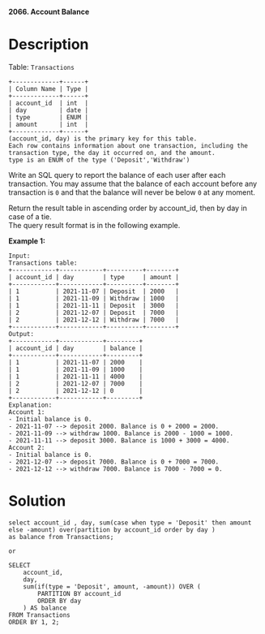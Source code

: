 **2066. Account Balance**

# Description

Table: `Transactions`

```
+-------------+------+
| Column Name | Type |
+-------------+------+
| account_id  | int  |
| day         | date |
| type        | ENUM |
| amount      | int  |
+-------------+------+
(account_id, day) is the primary key for this table.
Each row contains information about one transaction, including the transaction type, the day it occurred on, and the amount.
type is an ENUM of the type ('Deposit','Withdraw')
```

Write an SQL query to report the balance of each user after each transaction. You may assume that the balance of each account before any transaction is ``0`` and that the balance will never be below ``0`` at any moment.

Return the result table in ascending order by account_id, then by day in case of a tie.\
The query result format is in the following example.

**Example 1:**
```
Input: 
Transactions table:
+------------+------------+----------+--------+
| account_id | day        | type     | amount |
+------------+------------+----------+--------+
| 1          | 2021-11-07 | Deposit  | 2000   |
| 1          | 2021-11-09 | Withdraw | 1000   |
| 1          | 2021-11-11 | Deposit  | 3000   |
| 2          | 2021-12-07 | Deposit  | 7000   |
| 2          | 2021-12-12 | Withdraw | 7000   |
+------------+------------+----------+--------+
Output: 
+------------+------------+---------+
| account_id | day        | balance |
+------------+------------+---------+
| 1          | 2021-11-07 | 2000    |
| 1          | 2021-11-09 | 1000    |
| 1          | 2021-11-11 | 4000    |
| 2          | 2021-12-07 | 7000    |
| 2          | 2021-12-12 | 0       |
+------------+------------+---------+
Explanation: 
Account 1:
- Initial balance is 0.
- 2021-11-07 --> deposit 2000. Balance is 0 + 2000 = 2000.
- 2021-11-09 --> withdraw 1000. Balance is 2000 - 1000 = 1000.
- 2021-11-11 --> deposit 3000. Balance is 1000 + 3000 = 4000.
Account 2:
- Initial balance is 0.
- 2021-12-07 --> deposit 7000. Balance is 0 + 7000 = 7000.
- 2021-12-12 --> withdraw 7000. Balance is 7000 - 7000 = 0.
```

# Solution
```
select account_id , day, sum(case when type = 'Deposit' then amount else -amount) over(partition by account_id order by day )
as balance from Transactions;

or

SELECT
    account_id,
    day,
    sum(if(type = 'Deposit', amount, -amount)) OVER (
        PARTITION BY account_id
        ORDER BY day
    ) AS balance
FROM Transactions
ORDER BY 1, 2;

```

